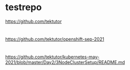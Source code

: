 # testrepo

https://github.com/tektutor
#

https://github.com/tektutor/openshift-sep-2021
#
#
https://github.com/tektutor/kubernetes-may-2021/blob/master/Day2/3NodeClusterSetup/README.md

